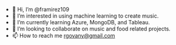 - 👋 Hi, I’m @framirez109
- 👀 I’m interested in using machine learning to create music.
- 🌱 I’m currently learning Azure, MongoDB, and Tableau. 
- 💞️ I’m looking to collaborate on music and food related projects.
- 📫 How to reach me rgovany@gmail.com

